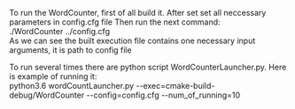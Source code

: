 To run the WordCounter, first of all build it. 
After set set all neccessary parameters in config.cfg file 
Then run the next command: <br>
./WordCounter ../config.cfg <br>
As we can see the built execution file contains one necessary input arguments, it is path to config file
<br>

To run several times there are python script WordCounterLauncher.py. Here is example of running it:<br>
python3.6 wordCountLauncher.py --exec=cmake-build-debug/WordCounter --config=config.cfg --num_of_running=10
